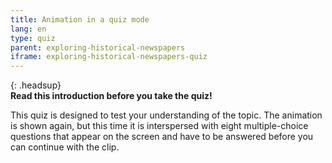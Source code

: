 ```yaml
---
title: Animation in a quiz mode
lang: en
type: quiz
parent: exploring-historical-newspapers
iframe: exploring-historical-newspapers-quiz 
---
```


{: .headsup}                            
**Read this introduction before you take the quiz!**

This quiz is designed to test your understanding of the topic. The animation is shown again, but this time it is interspersed with eight multiple-choice questions that appear on the screen and have to be answered before you can continue with the clip.


<!-- more -->
